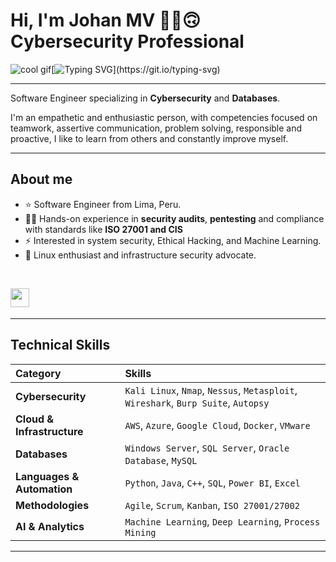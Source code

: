 # Hi, I'm Johan MV ✌🏻🙃 Cybersecurity Professional

![cool gif](https://github.githubassets.com/images/mona-whisper.gif)[![Typing SVG](https://readme-typing-svg.herokuapp.com?font=Fira+Code&pause=1000&width=435&lines=I'm+Cybersecurity+Professional+.+.+.)](https://git.io/typing-svg)

---
Software Engineer specializing in **Cybersecurity** and **Databases**.

I'm an empathetic and enthusiastic person, with competencies focused on teamwork, assertive communication, problem solving, responsible and proactive, I like to learn from others and constantly improve myself.  

---

## About me

- ⭐ Software Engineer from Lima, Peru.
- 🧑‍💻 Hands-on experience in **security audits**, **pentesting** and compliance with standards like **ISO 27001 and CIS**
- ⚡ Interested in system security, Ethical Hacking, and Machine Learning.
- 🐧 Linux enthusiast and infrastructure security advocate.
<br>
<p>
<a href="https://www.linkedin.com/in/johan-mv/"><img src="https://img.shields.io/badge/Linkedin-%231572B6.svg?style=for-the-badge&logo=Linkedin&logoColor=white" style="margin-bottom: 4px;" height="30px" target="_blank"></a>
</p>

---
## Technical Skills

| **Category** | **Skills** |
| :--- | :--- |
| **Cybersecurity** | `Kali Linux`, `Nmap`, `Nessus`, `Metasploit`, `Wireshark`, `Burp Suite`, `Autopsy` |
| **Cloud & Infrastructure** | `AWS`, `Azure`, `Google Cloud`, `Docker`, `VMware` |
| **Databases** | `Windows Server`, `SQL Server`, `Oracle Database`, `MySQL` |
| **Languages & Automation** | `Python`, `Java`, `C++`, `SQL`, `Power BI`, `Excel` |
| **Methodologies** | `Agile`, `Scrum`, `Kanban`, `ISO 27001/27002` |
| **AI & Analytics** | `Machine Learning`, `Deep Learning`, `Process Mining` |

---
